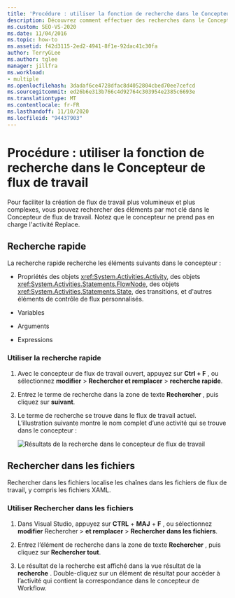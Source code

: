 ```yaml
---
title: 'Procédure : utiliser la fonction de recherche dans le Concepteur de flux de travail'
description: Découvrez comment effectuer des recherches dans le Concepteur de flux de travail pour rechercher des éléments par mot clé afin de faciliter la création de flux de travail plus volumineux et plus complexes.
ms.custom: SEO-VS-2020
ms.date: 11/04/2016
ms.topic: how-to
ms.assetid: f42d3115-2ed2-4941-8f1e-92dac41c30fa
author: TerryGLee
ms.author: tglee
manager: jillfra
ms.workload:
- multiple
ms.openlocfilehash: 3dadaf6ce4728dfac8d4052804cbed70ee7cefcd
ms.sourcegitcommit: ed26b6e313b766c4d92764c303954e2385c6693e
ms.translationtype: MT
ms.contentlocale: fr-FR
ms.lasthandoff: 11/10/2020
ms.locfileid: "94437903"
---
```

# <a name="how-to-use-search-in-the-workflow-designer"></a>Procédure : utiliser la fonction de recherche dans le Concepteur de flux de travail

Pour faciliter la création de flux de travail plus volumineux et plus complexes, vous pouvez rechercher des éléments par mot clé dans le Concepteur de flux de travail. Notez que le concepteur ne prend pas en charge l'activité Replace.

## <a name="quick-find"></a>Recherche rapide

La recherche rapide recherche les éléments suivants dans le concepteur :

- Propriétés des objets <xref:System.Activities.Activity>, des objets <xref:System.Activities.Statements.FlowNode>, des objets <xref:System.Activities.Statements.State>, des transitions, et d'autres éléments de contrôle de flux personnalisés.

- Variables

- Arguments

- Expressions

### <a name="use-quick-find"></a>Utiliser la recherche rapide

1. Avec le concepteur de flux de travail ouvert, appuyez sur **Ctrl + F** , ou sélectionnez **modifier**  >  **Rechercher et remplacer**  >  **recherche rapide**.

2. Entrez le terme de recherche dans la zone de texte **Rechercher** , puis cliquez sur **suivant**.

3. Le terme de recherche se trouve dans le flux de travail actuel. L’illustration suivante montre le nom complet d’une activité qui se trouve dans le concepteur :

   ![Résultats de la recherche dans le concepteur de flux de travail](../workflow-designer/media/designersearch.png)

## <a name="find-in-files"></a>Rechercher dans les fichiers

Rechercher dans les fichiers localise les chaînes dans les fichiers de flux de travail, y compris les fichiers XAML.

### <a name="use-find-in-files"></a>Utiliser Rechercher dans les fichiers

1. Dans Visual Studio, appuyez sur **CTRL** + **MAJ** + **F** , ou sélectionnez **modifier** Rechercher  >  **et remplacer**  >  **Rechercher dans les fichiers**.

2. Entrez l’élément de recherche dans la zone de texte **Rechercher** , puis cliquez sur **Rechercher tout**.

3. Le résultat de la recherche est affiché dans la vue résultat de la **recherche** . Double-cliquez sur un élément de résultat pour accéder à l’activité qui contient la correspondance dans le concepteur de Workflow.